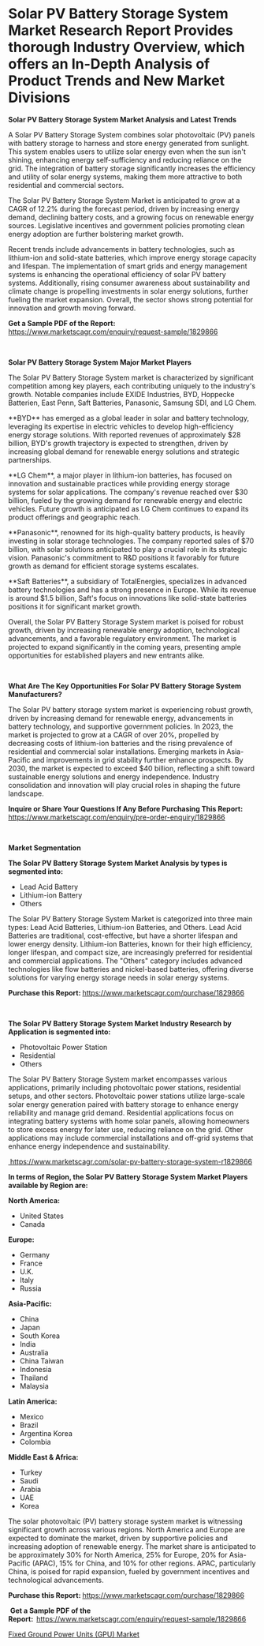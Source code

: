 <p><h1>Solar PV Battery Storage System Market Research Report Provides thorough Industry Overview, which offers an In-Depth Analysis of Product Trends and New Market Divisions</h1></p><p><strong>Solar PV Battery Storage System Market Analysis and Latest Trends</strong></p>
<p><p>A Solar PV Battery Storage System combines solar photovoltaic (PV) panels with battery storage to harness and store energy generated from sunlight. This system enables users to utilize solar energy even when the sun isn't shining, enhancing energy self-sufficiency and reducing reliance on the grid. The integration of battery storage significantly increases the efficiency and utility of solar energy systems, making them more attractive to both residential and commercial sectors.</p><p>The Solar PV Battery Storage System Market is anticipated to grow at a CAGR of 12.2% during the forecast period, driven by increasing energy demand, declining battery costs, and a growing focus on renewable energy sources. Legislative incentives and government policies promoting clean energy adoption are further bolstering market growth. </p><p>Recent trends include advancements in battery technologies, such as lithium-ion and solid-state batteries, which improve energy storage capacity and lifespan. The implementation of smart grids and energy management systems is enhancing the operational efficiency of solar PV battery systems. Additionally, rising consumer awareness about sustainability and climate change is propelling investments in solar energy solutions, further fueling the market expansion. Overall, the sector shows strong potential for innovation and growth moving forward.</p></p>
<p><strong>Get a Sample PDF of the Report:&nbsp;</strong> <a href="https://www.marketscagr.com/enquiry/request-sample/1829866?utm_campaign=2770&utm_medium=2&utm_source=Github&utm_content=ia&utm_term=07042025&utm_id=solar-pv-battery-storage-system">https://www.marketscagr.com/enquiry/request-sample/1829866</a></p>
<p>&nbsp;</p>
<p><strong>Solar PV Battery Storage System Major Market Players</strong></p>
<p><p>The Solar PV Battery Storage System market is characterized by significant competition among key players, each contributing uniquely to the industry's growth. Notable companies include EXIDE Industries, BYD, Hoppecke Batterien, East Penn, Saft Batteries, Panasonic, Samsung SDI, and LG Chem.</p><p>**BYD** has emerged as a global leader in solar and battery technology, leveraging its expertise in electric vehicles to develop high-efficiency energy storage solutions. With reported revenues of approximately $28 billion, BYD's growth trajectory is expected to strengthen, driven by increasing global demand for renewable energy solutions and strategic partnerships.</p><p>**LG Chem**, a major player in lithium-ion batteries, has focused on innovation and sustainable practices while providing energy storage systems for solar applications. The company's revenue reached over $30 billion, fueled by the growing demand for renewable energy and electric vehicles. Future growth is anticipated as LG Chem continues to expand its product offerings and geographic reach.</p><p>**Panasonic**, renowned for its high-quality battery products, is heavily investing in solar storage technologies. The company reported sales of $70 billion, with solar solutions anticipated to play a crucial role in its strategic vision. Panasonic's commitment to R&D positions it favorably for future growth as demand for efficient storage systems escalates.</p><p>**Saft Batteries**, a subsidiary of TotalEnergies, specializes in advanced battery technologies and has a strong presence in Europe. While its revenue is around $1.5 billion, Saft's focus on innovations like solid-state batteries positions it for significant market growth.</p><p>Overall, the Solar PV Battery Storage System market is poised for robust growth, driven by increasing renewable energy adoption, technological advancements, and a favorable regulatory environment. The market is projected to expand significantly in the coming years, presenting ample opportunities for established players and new entrants alike.</p></p>
<p>&nbsp;</p>
<p><strong>What Are The Key Opportunities For Solar PV Battery Storage System Manufacturers?</strong></p>
<p><p>The Solar PV battery storage system market is experiencing robust growth, driven by increasing demand for renewable energy, advancements in battery technology, and supportive government policies. In 2023, the market is projected to grow at a CAGR of over 20%, propelled by decreasing costs of lithium-ion batteries and the rising prevalence of residential and commercial solar installations. Emerging markets in Asia-Pacific and improvements in grid stability further enhance prospects. By 2030, the market is expected to exceed $40 billion, reflecting a shift toward sustainable energy solutions and energy independence. Industry consolidation and innovation will play crucial roles in shaping the future landscape.</p></p>
<p><strong>Inquire or Share Your Questions If Any Before Purchasing This Report:</strong> <a href="https://www.marketscagr.com/enquiry/pre-order-enquiry/1829866?utm_campaign=2770&utm_medium=2&utm_source=Github&utm_content=ia&utm_term=07042025&utm_id=solar-pv-battery-storage-system">https://www.marketscagr.com/enquiry/pre-order-enquiry/1829866</a></p>
<p>&nbsp;</p>
<p><strong>Market Segmentation</strong></p>
<p><strong>The Solar PV Battery Storage System Market Analysis by types is segmented into:</strong></p>
<p><ul><li>Lead Acid Battery</li><li>Lithium-ion Battery</li><li>Others</li></ul></p>
<p><p>The Solar PV Battery Storage System Market is categorized into three main types: Lead Acid Batteries, Lithium-ion Batteries, and Others. Lead Acid Batteries are traditional, cost-effective, but have a shorter lifespan and lower energy density. Lithium-ion Batteries, known for their high efficiency, longer lifespan, and compact size, are increasingly preferred for residential and commercial applications. The "Others" category includes advanced technologies like flow batteries and nickel-based batteries, offering diverse solutions for varying energy storage needs in solar energy systems.</p></p>
<p><strong>Purchase this Report:&nbsp;</strong><a href="https://www.marketscagr.com/purchase/1829866?utm_campaign=2770&utm_medium=2&utm_source=Github&utm_content=ia&utm_term=07042025&utm_id=solar-pv-battery-storage-system">https://www.marketscagr.com/purchase/1829866</a></p>
<p>&nbsp;</p>
<p><strong>The Solar PV Battery Storage System Market Industry Research by Application is segmented into:</strong></p>
<p><ul><li>Photovoltaic Power Station</li><li>Residential</li><li>Others</li></ul></p>
<p><p>The Solar PV Battery Storage System market encompasses various applications, primarily including photovoltaic power stations, residential setups, and other sectors. Photovoltaic power stations utilize large-scale solar energy generation paired with battery storage to enhance energy reliability and manage grid demand. Residential applications focus on integrating battery systems with home solar panels, allowing homeowners to store excess energy for later use, reducing reliance on the grid. Other applications may include commercial installations and off-grid systems that enhance energy independence and sustainability.</p></p>
<p><a href="https://www.marketscagr.com/solar-pv-battery-storage-system-r1829866?utm_campaign=2770&utm_medium=2&utm_source=Github&utm_content=ia&utm_term=07042025&utm_id=solar-pv-battery-storage-system">&nbsp;https://www.marketscagr.com/solar-pv-battery-storage-system-r1829866</a></p>
<p><strong>In terms of Region, the Solar PV Battery Storage System Market Players available by Region are:</strong></p>
<p>
    <p> <strong> North America: </strong>
        <ul>
            <li>United States</li>
            <li>Canada</li>
        </ul>
        </p> 
    <p> <strong> Europe: </strong>
        <ul>
            <li>Germany</li>
            <li>France</li>
            <li>U.K.</li>
            <li>Italy</li>
            <li>Russia</li>
        </ul>
        </p> 
    <p> <strong> Asia-Pacific: </strong>
        <ul>
            <li>China</li>
            <li>Japan</li>
            <li>South Korea</li>
            <li>India</li>
            <li>Australia</li>
            <li>China Taiwan</li>
            <li>Indonesia</li>
            <li>Thailand</li>
            <li>Malaysia</li>
        </ul>
        </p> 
    <p> <strong> Latin America: </strong>
        <ul>
            <li>Mexico</li>
            <li>Brazil</li>
            <li>Argentina Korea</li>
            <li>Colombia</li>
        </ul>
        </p> 
    <p> <strong> Middle East & Africa: </strong>
        <ul>
            <li>Turkey</li>
            <li>Saudi</li>
            <li>Arabia</li>
            <li>UAE</li>
            <li>Korea</li>
        </ul>
    </p>
    </p>
<p><p>The solar photovoltaic (PV) battery storage system market is witnessing significant growth across various regions. North America and Europe are expected to dominate the market, driven by supportive policies and increasing adoption of renewable energy. The market share is anticipated to be approximately 30% for North America, 25% for Europe, 20% for Asia-Pacific (APAC), 15% for China, and 10% for other regions. APAC, particularly China, is poised for rapid expansion, fueled by government incentives and technological advancements.</p></p>
<p><strong>Purchase this Report: </strong><a href="https://www.marketscagr.com/purchase/1829866?utm_campaign=2770&utm_medium=2&utm_source=Github&utm_content=ia&utm_term=07042025&utm_id=solar-pv-battery-storage-system">https://www.marketscagr.com/purchase/1829866</a></p>
<p>&nbsp;<strong>Get a Sample PDF of the Report:&nbsp;&nbsp;</strong><a href="https://www.marketscagr.com/enquiry/request-sample/1829866?utm_campaign=2770&utm_medium=2&utm_source=Github&utm_content=ia&utm_term=07042025&utm_id=solar-pv-battery-storage-system">https://www.marketscagr.com/enquiry/request-sample/1829866</a></p>
<p><strong></strong></p>
<p><p><a href="https://github.com/berbelsagwan/Market-Research-Report-List-1/blob/main/fixed-ground-power-units-gpu-market.md?utm_campaign=2770&utm_medium=2&utm_source=Github&utm_content=ia&utm_term=07042025&utm_id=solar-pv-battery-storage-system">Fixed Ground Power Units (GPU) Market</a></p></p>